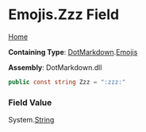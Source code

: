 # Emojis\.Zzz Field

[Home](../../../README.md)

**Containing Type**: [DotMarkdown](../../README.md)\.[Emojis](../README.md)

**Assembly**: DotMarkdown\.dll

```csharp
public const string Zzz = ":zzz:"
```

### Field Value

System\.[String](https://docs.microsoft.com/en-us/dotnet/api/system.string)